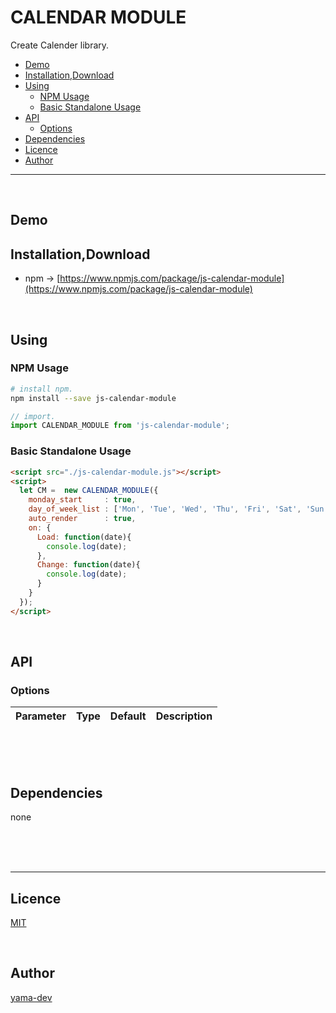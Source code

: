 # CALENDAR MODULE

Create Calender library.

<!-- START doctoc generated TOC please keep comment here to allow auto update -->
<!-- DON'T EDIT THIS SECTION, INSTEAD RE-RUN doctoc TO UPDATE -->


- [Demo](#demo)
- [Installation,Download](#installationdownload)
- [Using](#using)
  - [NPM Usage](#npm-usage)
  - [Basic Standalone Usage](#basic-standalone-usage)
- [API](#api)
  - [Options](#options)
- [Dependencies](#dependencies)
- [Licence](#licence)
- [Author](#author)

<!-- END doctoc generated TOC please keep comment here to allow auto update -->

---

<br>

## Demo

## Installation,Download

- npm -> [https://www.npmjs.com/package/js-calendar-module](https://www.npmjs.com/package/js-calendar-module)

<br>

## Using

### NPM Usage

``` bash
# install npm.
npm install --save js-calendar-module
```

``` javascript
// import.
import CALENDAR_MODULE from 'js-calendar-module';
```

### Basic Standalone Usage

``` html
<script src="./js-calendar-module.js"></script>
<script>
  let CM =  new CALENDAR_MODULE({
    monday_start     : true,
    day_of_week_list : ['Mon', 'Tue', 'Wed', 'Thu', 'Fri', 'Sat', 'Sun'],
    auto_render      : true,
    on: {
      Load: function(date){
        console.log(date);
      },
      Change: function(date){
        console.log(date);
      }
    }
  });
</script>
```

<br>

## API

### Options

| Parameter | Type   | Default      | Description |
| :---      | :---:  | :---:        | :---        |

<br><br><br>

## Dependencies

none

<br><br><br>

___

## Licence

[MIT](https://github.com/yama-dev/js-calendar-module/blob/master/LICENSE)

<br>

## Author

[yama-dev](https://github.com/yama-dev)

